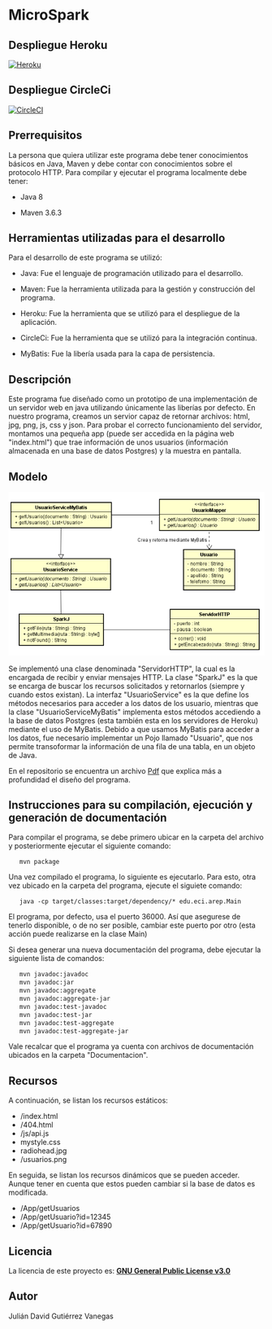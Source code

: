 # MicroSpark #

## Despliegue Heroku ## 

[![Heroku](https://www.herokucdn.com/deploy/button.png)](https://sparkj.herokuapp.com/)

## Despliegue CircleCi ##

[![CircleCI](https://circleci.com/gh/JulianGutierritos/AREP-LAB3.svg?style=svg)](https://app.circleci.com/pipelines/github/JulianGutierritos/AREP-LAB3)

## Prerrequisitos ##

La persona que quiera utilizar este programa debe tener conocimientos básicos en Java, Maven y debe contar con conocimientos sobre el protocolo HTTP. 
Para compilar y ejecutar el programa localmente debe tener: 

- Java 8

- Maven 3.6.3

## Herramientas utilizadas para el desarrollo ##

Para el desarrollo de este programa se utilizó: 

- Java: Fue el lenguaje de programación utilizado para el desarrollo.

- Maven: Fue la herramienta utilizada para la gestión y construcción del programa.

- Heroku: Fue la herramienta que se utilizó para el despliegue de la aplicación. 

- CircleCi: Fue la herramienta que se utilizó para la integración continua.

- MyBatis: Fue la libería usada para la capa de persistencia.


## Descripción ## 

Este programa fue diseñado como un prototipo de una implementación de un servidor web en java utilizando únicamente las liberías por defecto. En nuestro programa, creamos un servior capaz de retornar archivos: html, jpg, png, js, css y json. Para probar el correcto funcionamiento del servidor, montamos una pequeña app (puede ser accedida en la página web "index.html") que trae información de unos usuarios (información almacenada en una base de datos Postgres) y la muestra en pantalla.

## Modelo ##
![](images/modelo.PNG)

Se implementó una clase denominada "ServidorHTTP", la cual es la encargada de recibir y enviar mensajes HTTP. La clase "SparkJ" es la que se encarga de buscar los recursos solicitados y retornarlos (siempre y cuando estos existan). La interfaz "UsuarioService" es la que define los métodos necesarios para acceder a los datos de los usuario, mientras que la clase "UsuarioServiceMyBatis" implementa estos métodos accediendo a la base de datos Postgres (esta también esta en los servidores de Heroku) mediante el uso de MyBatis. Debido a que usamos MyBatis para acceder a los datos, fue necesario implementar un Pojo llamado "Usuario", que nos permite transoformar la información de una fila de una tabla, en un objeto de Java.

En el repositorio se encuentra un archivo [Pdf](LAB_03.pdf) que explica más a profundidad el diseño del programa.

## Instrucciones para su compilación, ejecución y generación de documentación ##

Para compilar el programa, se debe primero ubicar en la carpeta del archivo y posteriormente ejecutar el siguiente comando: 

```
   mvn package 
```

Una vez compilado el programa, lo siguiente es ejecutarlo. Para esto, otra vez ubicado en la carpeta del programa, ejecute el siguiete comando:

```
   java -cp target/classes:target/dependency/* edu.eci.arep.Main
```
El programa, por defecto, usa el puerto 36000. Así que asegurese de tenerlo disponible, o de no ser posible, cambiar este puerto por otro (esta acción puede realizarse en la clase Main)

Si desea generar una nueva documentación del programa, debe ejecutar la siguiente lista de comandos:

```
   mvn javadoc:javadoc
   mvn javadoc:jar
   mvn javadoc:aggregate
   mvn javadoc:aggregate-jar
   mvn javadoc:test-javadoc
   mvn javadoc:test-jar
   mvn javadoc:test-aggregate
   mvn javadoc:test-aggregate-jar
```

Vale recalcar que el programa ya cuenta con archivos de documentación ubicados en la carpeta "Documentacion".

## Recursos ## 
A continuación, se listan los recursos estáticos: 

- /index.html 
- /404.html 
- /js/api.js
- mystyle.css 
- radiohead.jpg 
- /usuarios.png

En seguida, se listan los recursos dinámicos que se pueden acceder. Aunque tener en cuenta que estos pueden cambiar si la base de datos es modificada.

- /App/getUsuarios
- /App/getUsuario?id=12345
- /App/getUsuario?id=67890


## Licencia ## 

La licencia de este proyecto es: [**GNU General Public License v3.0**](LICENSE)

## Autor ##

Julián David Gutiérrez Vanegas
